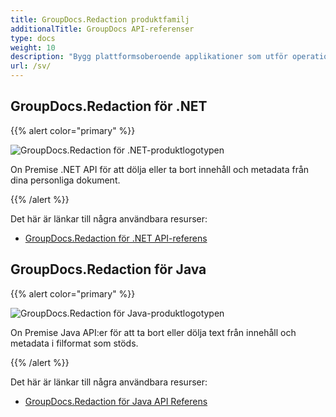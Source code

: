 ```yaml
---
title: GroupDocs.Redaction produktfamilj
additionalTitle: GroupDocs API-referenser
type: docs
weight: 10
description: "Bygg plattformsoberoende applikationer som utför operationer, som att redigera, dölja, ta bort innehåll och metadata från dokument, presentationer, kalkylblad och PDF-filer"
url: /sv/
---
```


## GroupDocs.Redaction för .NET

{{% alert color="primary" %}} 

![GroupDocs.Redaction för .NET-produktlogotypen](../gdocs_net.png)

On Premise .NET API för att dölja eller ta bort innehåll och metadata från dina personliga dokument.

{{% /alert %}} 

Det här är länkar till några användbara resurser:

- [GroupDocs.Redaction för .NET API-referens](/redaction/sv/net/)


## GroupDocs.Redaction för Java

{{% alert color="primary" %}}

![GroupDocs.Redaction för Java-produktlogotypen](../gdocs_java.png)

On Premise Java API:er för att ta bort eller dölja text från innehåll och metadata i filformat som stöds.

{{% /alert %}}

Det här är länkar till några användbara resurser:

- [GroupDocs.Redaction för Java API Referens](/redaction/java/)
